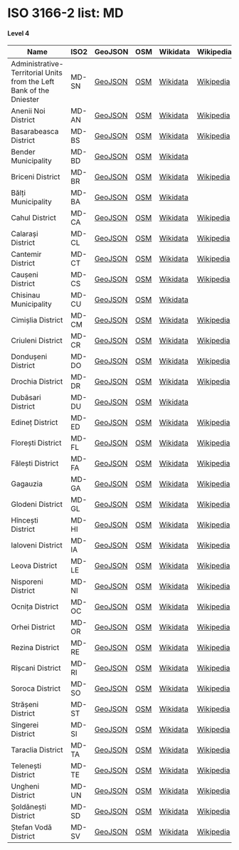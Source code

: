 # ISO 3166-2 list: MD


#### Level 4
Name | ISO2 | GeoJSON | OSM | Wikidata | Wikipedia | population 
--- | --- | --- | --- | --- | --- | --: 
Administrative-Territorial Units from the Left Bank of the Dniester | MD-SN | [GeoJSON](../../geojson/q8/iso2/MD/MD-SN.geojson) | [OSM](https://www.openstreetmap.org/relation/2607033) | [Wikidata](https://www.wikidata.org/wiki/Q648767) | [Wikipedia](http://en.wikipedia.org/wiki/en%3ATransnistria%20autonomous%20territorial%20unit) | 
Anenii Noi District | MD-AN | [GeoJSON](../../geojson/q8/iso2/MD/MD-AN.geojson) | [OSM](https://www.openstreetmap.org/relation/1692078) | [Wikidata](https://www.wikidata.org/wiki/Q769224) | [Wikipedia](http://en.wikipedia.org/wiki/en%3AAnenii%20Noi%20District) | 78,996
Basarabeasca District | MD-BS | [GeoJSON](../../geojson/q8/iso2/MD/MD-BS.geojson) | [OSM](https://www.openstreetmap.org/relation/1104136) | [Wikidata](https://www.wikidata.org/wiki/Q1980044) | [Wikipedia](http://en.wikipedia.org/wiki/en%3ABasarabeasca%20District) | 23,012
Bender Municipality | MD-BD | [GeoJSON](../../geojson/q8/iso2/MD/MD-BD.geojson) | [OSM](https://www.openstreetmap.org/relation/9581354) | [Wikidata](https://www.wikidata.org/wiki/Q18088065) |  | 
Briceni District | MD-BR | [GeoJSON](../../geojson/q8/iso2/MD/MD-BR.geojson) | [OSM](https://www.openstreetmap.org/relation/59002) | [Wikidata](https://www.wikidata.org/wiki/Q753795) | [Wikipedia](http://en.wikipedia.org/wiki/de%3ARajon%20Briceni) | 70,029
Bălți Municipality | MD-BA | [GeoJSON](../../geojson/q8/iso2/MD/MD-BA.geojson) | [OSM](https://www.openstreetmap.org/relation/58983) | [Wikidata](https://www.wikidata.org/wiki/Q29017181) |  | 102,457
Cahul District | MD-CA | [GeoJSON](../../geojson/q8/iso2/MD/MD-CA.geojson) | [OSM](https://www.openstreetmap.org/relation/1699034) | [Wikidata](https://www.wikidata.org/wiki/Q2128882) | [Wikipedia](http://en.wikipedia.org/wiki/en%3ACahul%20District) | 105,324
Calarași District | MD-CL | [GeoJSON](../../geojson/q8/iso2/MD/MD-CL.geojson) | [OSM](https://www.openstreetmap.org/relation/58988) | [Wikidata](https://www.wikidata.org/wiki/Q2128868) | [Wikipedia](http://en.wikipedia.org/wiki/en%3AC%C4%83l%C4%83ra%C8%99i%20District) | 64,401
Cantemir District | MD-CT | [GeoJSON](../../geojson/q8/iso2/MD/MD-CT.geojson) | [OSM](https://www.openstreetmap.org/relation/1699022) | [Wikidata](https://www.wikidata.org/wiki/Q684183) | [Wikipedia](http://en.wikipedia.org/wiki/de%3ARajon%20Cantemir) | 52,115
Caușeni District | MD-CS | [GeoJSON](../../geojson/q8/iso2/MD/MD-CS.geojson) | [OSM](https://www.openstreetmap.org/relation/65343) | [Wikidata](https://www.wikidata.org/wiki/Q2128869) | [Wikipedia](http://en.wikipedia.org/wiki/de%3ARajon%20C%C4%83u%C8%99eni) | 81,185
Chisinau Municipality | MD-CU | [GeoJSON](../../geojson/q8/iso2/MD/MD-CU.geojson) | [OSM](https://www.openstreetmap.org/relation/1691801) | [Wikidata](https://www.wikidata.org/wiki/Q17176229) |  | 
Cimișlia District | MD-CM | [GeoJSON](../../geojson/q8/iso2/MD/MD-CM.geojson) | [OSM](https://www.openstreetmap.org/relation/1211126) | [Wikidata](https://www.wikidata.org/wiki/Q286646) | [Wikipedia](http://en.wikipedia.org/wiki/en%3ACimi%C8%99lia%20District) | 49,299
Criuleni District | MD-CR | [GeoJSON](../../geojson/q8/iso2/MD/MD-CR.geojson) | [OSM](https://www.openstreetmap.org/relation/1692126) | [Wikidata](https://www.wikidata.org/wiki/Q2128862) | [Wikipedia](http://en.wikipedia.org/wiki/ro%3ARaionul%20Criuleni) | 70,648
Dondușeni District | MD-DO | [GeoJSON](../../geojson/q8/iso2/MD/MD-DO.geojson) | [OSM](https://www.openstreetmap.org/relation/59007) | [Wikidata](https://www.wikidata.org/wiki/Q1061128) | [Wikipedia](http://en.wikipedia.org/wiki/en%3ADondu%C8%99eni%20District) | 37,856
Drochia District | MD-DR | [GeoJSON](../../geojson/q8/iso2/MD/MD-DR.geojson) | [OSM](https://www.openstreetmap.org/relation/1693907) | [Wikidata](https://www.wikidata.org/wiki/Q865594) | [Wikipedia](http://en.wikipedia.org/wiki/en%3ADrochia%20District) | 74,443
Dubăsari District | MD-DU | [GeoJSON](../../geojson/q8/iso2/MD/MD-DU.geojson) | [OSM](https://www.openstreetmap.org/relation/1692123) | [Wikidata](https://www.wikidata.org/wiki/Q878278) |  | 29,271
Edineț District | MD-ED | [GeoJSON](../../geojson/q8/iso2/MD/MD-ED.geojson) | [OSM](https://www.openstreetmap.org/relation/59000) | [Wikidata](https://www.wikidata.org/wiki/Q878290) | [Wikipedia](http://en.wikipedia.org/wiki/en%3AEdine%C8%9B%20District) | 71,849
Florești District | MD-FL | [GeoJSON](../../geojson/q8/iso2/MD/MD-FL.geojson) | [OSM](https://www.openstreetmap.org/relation/1693560) | [Wikidata](https://www.wikidata.org/wiki/Q865726) | [Wikipedia](http://en.wikipedia.org/wiki/en%3AFlore%C8%99ti%20District) | 76,457
Fălești District | MD-FA | [GeoJSON](../../geojson/q8/iso2/MD/MD-FA.geojson) | [OSM](https://www.openstreetmap.org/relation/58984) | [Wikidata](https://www.wikidata.org/wiki/Q878375) | [Wikipedia](http://en.wikipedia.org/wiki/en%3AF%C4%83le%C8%99ti%20District) | 78,258
Gagauzia | MD-GA | [GeoJSON](../../geojson/q8/iso2/MD/MD-GA.geojson) | [OSM](https://www.openstreetmap.org/relation/1699032) | [Wikidata](https://www.wikidata.org/wiki/Q164819) | [Wikipedia](http://en.wikipedia.org/wiki/en%3AGagauzia) | 134,535
Glodeni District | MD-GL | [GeoJSON](../../geojson/q8/iso2/MD/MD-GL.geojson) | [OSM](https://www.openstreetmap.org/relation/1693874) | [Wikidata](https://www.wikidata.org/wiki/Q860716) | [Wikipedia](http://en.wikipedia.org/wiki/ro%3ARaionul%20Glodeni) | 51,306
Hîncești District | MD-HI | [GeoJSON](../../geojson/q8/iso2/MD/MD-HI.geojson) | [OSM](https://www.openstreetmap.org/relation/58991) | [Wikidata](https://www.wikidata.org/wiki/Q878297) | [Wikipedia](http://en.wikipedia.org/wiki/ro%3ARaionul%20H%C3%AEnce%C8%99ti) | 103,784
Ialoveni District | MD-IA | [GeoJSON](../../geojson/q8/iso2/MD/MD-IA.geojson) | [OSM](https://www.openstreetmap.org/relation/1691800) | [Wikidata](https://www.wikidata.org/wiki/Q2128964) | [Wikipedia](http://en.wikipedia.org/wiki/ro%3ARaionul%20Ialoveni) | 93,154
Leova District | MD-LE | [GeoJSON](../../geojson/q8/iso2/MD/MD-LE.geojson) | [OSM](https://www.openstreetmap.org/relation/1699023) | [Wikidata](https://www.wikidata.org/wiki/Q1826662) | [Wikipedia](http://en.wikipedia.org/wiki/de%3ARajon%20Leova) | 44,702
Nisporeni District | MD-NI | [GeoJSON](../../geojson/q8/iso2/MD/MD-NI.geojson) | [OSM](https://www.openstreetmap.org/relation/58990) | [Wikidata](https://www.wikidata.org/wiki/Q878266) | [Wikipedia](http://en.wikipedia.org/wiki/ro%3ARaionul%20Nisporeni) | 53,154
Ocnița District | MD-OC | [GeoJSON](../../geojson/q8/iso2/MD/MD-OC.geojson) | [OSM](https://www.openstreetmap.org/relation/59005) | [Wikidata](https://www.wikidata.org/wiki/Q266444) | [Wikipedia](http://en.wikipedia.org/wiki/ro%3ARaionul%20Ocni%C8%9Ba) | 47,425
Orhei District | MD-OR | [GeoJSON](../../geojson/q8/iso2/MD/MD-OR.geojson) | [OSM](https://www.openstreetmap.org/relation/1692172) | [Wikidata](https://www.wikidata.org/wiki/Q2112462) | [Wikipedia](http://en.wikipedia.org/wiki/de%3ARajon%20Orhei) | 101,502
Rezina District | MD-RE | [GeoJSON](../../geojson/q8/iso2/MD/MD-RE.geojson) | [OSM](https://www.openstreetmap.org/relation/1435790) | [Wikidata](https://www.wikidata.org/wiki/Q878317) | [Wikipedia](http://en.wikipedia.org/wiki/en%3ARezina%20District) | 42,486
Rîșcani District | MD-RI | [GeoJSON](../../geojson/q8/iso2/MD/MD-RI.geojson) | [OSM](https://www.openstreetmap.org/relation/1693908) | [Wikidata](https://www.wikidata.org/wiki/Q611656) | [Wikipedia](http://en.wikipedia.org/wiki/en%3AR%C3%AE%C8%99cani%20District) | 59,226
Soroca District | MD-SO | [GeoJSON](../../geojson/q8/iso2/MD/MD-SO.geojson) | [OSM](https://www.openstreetmap.org/relation/1693523) | [Wikidata](https://www.wikidata.org/wiki/Q2129022) | [Wikipedia](http://en.wikipedia.org/wiki/en%3ASoroca%20District) | 77,656
Strășeni District | MD-ST | [GeoJSON](../../geojson/q8/iso2/MD/MD-ST.geojson) | [OSM](https://www.openstreetmap.org/relation/85827) | [Wikidata](https://www.wikidata.org/wiki/Q878308) | [Wikipedia](http://en.wikipedia.org/wiki/en%3AStr%C4%83%C8%99eni%20District) | 82,675
Sîngerei District | MD-SI | [GeoJSON](../../geojson/q8/iso2/MD/MD-SI.geojson) | [OSM](https://www.openstreetmap.org/relation/58996) | [Wikidata](https://www.wikidata.org/wiki/Q1796621) | [Wikipedia](http://en.wikipedia.org/wiki/en%3AS%C3%AEngerei%20District) | 79,814
Taraclia District | MD-TA | [GeoJSON](../../geojson/q8/iso2/MD/MD-TA.geojson) | [OSM](https://www.openstreetmap.org/relation/1699033) | [Wikidata](https://www.wikidata.org/wiki/Q865884) | [Wikipedia](http://en.wikipedia.org/wiki/en%3ATaraclia%20District) | 37,357
Telenești District | MD-TE | [GeoJSON](../../geojson/q8/iso2/MD/MD-TE.geojson) | [OSM](https://www.openstreetmap.org/relation/58993) | [Wikidata](https://www.wikidata.org/wiki/Q2129025) | [Wikipedia](http://en.wikipedia.org/wiki/en%3ATelene%C8%99ti%20District) | 61,144
Ungheni District | MD-UN | [GeoJSON](../../geojson/q8/iso2/MD/MD-UN.geojson) | [OSM](https://www.openstreetmap.org/relation/58985) | [Wikidata](https://www.wikidata.org/wiki/Q854443) | [Wikipedia](http://en.wikipedia.org/wiki/ro%3ARaionul%20Ungheni) | 101,064
Șoldănești District | MD-SD | [GeoJSON](../../geojson/q8/iso2/MD/MD-SD.geojson) | [OSM](https://www.openstreetmap.org/relation/1693561) | [Wikidata](https://www.wikidata.org/wiki/Q865639) | [Wikipedia](http://en.wikipedia.org/wiki/en%3A%C8%98old%C4%83ne%C8%99ti%20District) | 36,743
Ștefan Vodă District | MD-SV | [GeoJSON](../../geojson/q8/iso2/MD/MD-SV.geojson) | [OSM](https://www.openstreetmap.org/relation/65344) | [Wikidata](https://www.wikidata.org/wiki/Q2129061) | [Wikipedia](http://en.wikipedia.org/wiki/ro%3ARaionul%20%C8%98tefan%20Vod%C4%83) | 62,072
